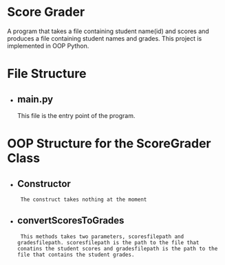 # Score Grader
A program that takes a file containing student name(id) and scores and produces a file containing student names and grades. This project is implemented in OOP Python.

# File Structure
- ## main.py
    This file is the entry point of the program.

# OOP Structure for the ScoreGrader Class
 - ## Constructor
        The construct takes nothing at the moment

 - ## convertScoresToGrades
        This methods takes two parameters, scoresfilepath and gradesfilepath. scoresfilepath is the path to the file that conatins the student scores and gradesfilepath is the path to the file that contains the student grades.